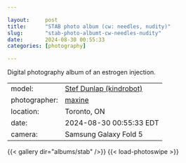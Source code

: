 ```yaml
---

layout:     post
title:      "STAB photo album (cw: needles, nudity)"
slug:       "stab-photo-albumt-cw-needles-nudity"
date:       2024-08-30 00:55:33
categories: [photography]

---
```


Digital photography album of an estrogen injection.

| | |
|:--|:--|
| model:   | [Stef Dunlap (kindrobot)](https://tiny.tilde.website/@kindrobot) |
| photographer: | [maxine](https://deathbyindierock.neocities.org/) |
| location: | Toronto, ON |
| date: | 2024-08-30 00:55:33 EDT |
| camera: | Samsung Galaxy Fold 5 |

{{< gallery dir="albums/stab" />}}
{{< load-photoswipe >}}